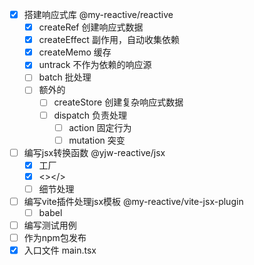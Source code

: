 - [x] 搭建响应式库 @my-reactive/reactive
  - [x] createRef 创建响应式数据
  - [x] createEffect 副作用，自动收集依赖
  - [x] createMemo  缓存
  - [x] untrack 不作为依赖的响应源
  - [ ] batch 批处理
  - [ ] 额外的
    - [ ] createStore 创建复杂响应式数据
    - [ ] dispatch 负责处理
      - [ ] action 固定行为
      - [ ] mutation 突变
- [ ] 编写jsx转换函数 @yjw-reactive/jsx
  - [x] 工厂
  - [x] <></>
  - [ ] 细节处理
- [ ] 编写vite插件处理jsx模板 @my-reactive/vite-jsx-plugin
  - [ ] babel
- [ ] 编写测试用例
- [ ] 作为npm包发布
- [x] 入口文件 main.tsx